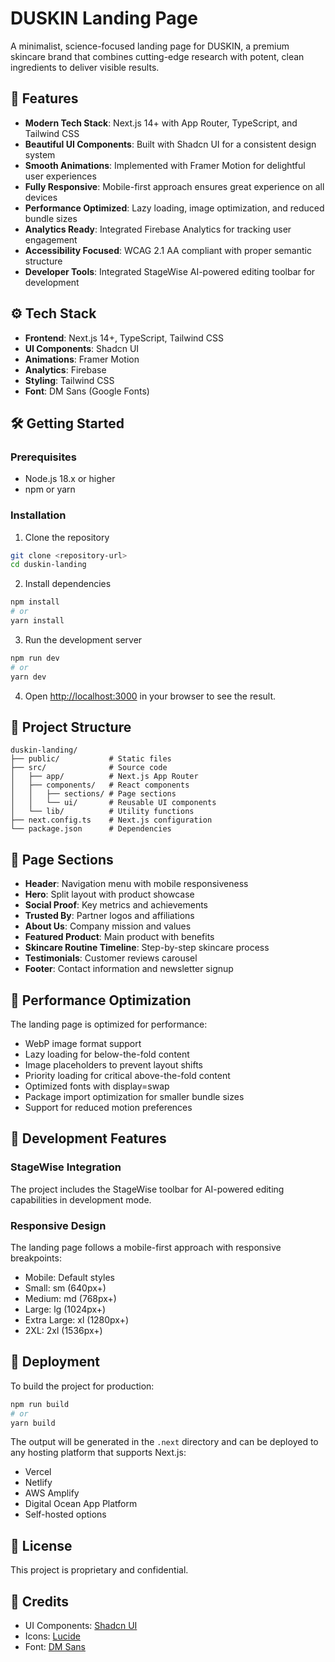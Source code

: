 # DUSKIN Landing Page

A minimalist, science-focused landing page for DUSKIN, a premium skincare brand that combines cutting-edge research with potent, clean ingredients to deliver visible results.

## 🚀 Features

- **Modern Tech Stack**: Next.js 14+ with App Router, TypeScript, and Tailwind CSS
- **Beautiful UI Components**: Built with Shadcn UI for a consistent design system
- **Smooth Animations**: Implemented with Framer Motion for delightful user experiences
- **Fully Responsive**: Mobile-first approach ensures great experience on all devices
- **Performance Optimized**: Lazy loading, image optimization, and reduced bundle sizes
- **Analytics Ready**: Integrated Firebase Analytics for tracking user engagement
- **Accessibility Focused**: WCAG 2.1 AA compliant with proper semantic structure
- **Developer Tools**: Integrated StageWise AI-powered editing toolbar for development

## ⚙️ Tech Stack

- **Frontend**: Next.js 14+, TypeScript, Tailwind CSS
- **UI Components**: Shadcn UI
- **Animations**: Framer Motion
- **Analytics**: Firebase
- **Styling**: Tailwind CSS
- **Font**: DM Sans (Google Fonts)

## 🛠️ Getting Started

### Prerequisites

- Node.js 18.x or higher
- npm or yarn

### Installation

1. Clone the repository
```bash
git clone <repository-url>
cd duskin-landing
```

2. Install dependencies
```bash
npm install
# or
yarn install
```

3. Run the development server
```bash
npm run dev
# or
yarn dev
```

4. Open [http://localhost:3000](http://localhost:3000) in your browser to see the result.

## 📂 Project Structure

```
duskin-landing/
├── public/           # Static files
├── src/              # Source code
│   ├── app/          # Next.js App Router
│   ├── components/   # React components
│   │   ├── sections/ # Page sections
│   │   └── ui/       # Reusable UI components
│   └── lib/          # Utility functions
├── next.config.ts    # Next.js configuration
└── package.json      # Dependencies
```

## 📱 Page Sections

- **Header**: Navigation menu with mobile responsiveness
- **Hero**: Split layout with product showcase
- **Social Proof**: Key metrics and achievements
- **Trusted By**: Partner logos and affiliations
- **About Us**: Company mission and values
- **Featured Product**: Main product with benefits
- **Skincare Routine Timeline**: Step-by-step skincare process
- **Testimonials**: Customer reviews carousel
- **Footer**: Contact information and newsletter signup

## 🔧 Performance Optimization

The landing page is optimized for performance:

- WebP image format support
- Lazy loading for below-the-fold content
- Image placeholders to prevent layout shifts
- Priority loading for critical above-the-fold content
- Optimized fonts with display=swap
- Package import optimization for smaller bundle sizes
- Support for reduced motion preferences

## 📝 Development Features

### StageWise Integration

The project includes the StageWise toolbar for AI-powered editing capabilities in development mode.

### Responsive Design

The landing page follows a mobile-first approach with responsive breakpoints:
- Mobile: Default styles
- Small: sm (640px+)
- Medium: md (768px+)
- Large: lg (1024px+)
- Extra Large: xl (1280px+)
- 2XL: 2xl (1536px+)

## 🚢 Deployment

To build the project for production:

```bash
npm run build
# or
yarn build
```

The output will be generated in the `.next` directory and can be deployed to any hosting platform that supports Next.js:
- Vercel
- Netlify
- AWS Amplify
- Digital Ocean App Platform
- Self-hosted options

## 📄 License

This project is proprietary and confidential.

## 🙏 Credits

- UI Components: [Shadcn UI](https://ui.shadcn.com/)
- Icons: [Lucide](https://lucide.dev/)
- Font: [DM Sans](https://fonts.google.com/specimen/DM+Sans)
